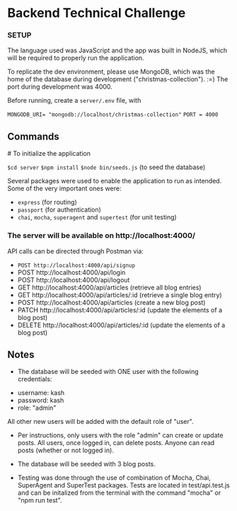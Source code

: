 # Backend Technical Challenge

### SETUP

The language used was JavaScript and the app was built in NodeJS, which will be required to properly run the application.

To replicate the dev environment, please use MongoDB, which was the home of the database during development ("christmas-collection"). :=) The port during development was 4000.

Before running, create a `server/.env` file, with

`MONGODB_URI= "mongodb://localhost/christmas-collection"`
`PORT = 4000`

## Commands

# To initialize the application

`$cd server`
`$npm install`
`$node bin/seeds.js` (to seed the database)

Several packages were used to enable the application to run as intended. Some of the very important ones were:

- `express` (for routing)
- `passport` (for authentication)
- `chai`, `mocha`, `superagent` and `supertest` (for unit testing)

### The server will be available on http://localhost:4000/

API calls can be directed through Postman via:

- `POST http://localhost:4000/api/signup`
- POST http://localhost:4000/api/login
- POST http://localhost:4000/api/logout
- GET http://localhost:4000/api/articles (retrieve all blog entries)
- GET http://localhost:4000/api/articles/:id (retrieve a single blog entry)
- POST http://localhost:4000/api/articles (create a new blog post)
- PATCH http://localhost:4000/api/articles/:id (update the elements of a blog post)
- DELETE http://localhost:4000/api/articles/:id (update the elements of a blog post)

## Notes

- The database will be seeded with ONE user with the following credentials:

* username: kash
* password: kash
* role: "admin"

All other new users will be added with the default role of "user".

- Per instructions, only users with the role "admin" can create or update posts. All users, once logged in, can delete posts. Anyone can read posts (whether or not logged in).

- The database will be seeded with 3 blog posts.

- Testing was done through the use of combination of Mocha, Chai, SuperAgent and SuperTest packages. Tests are located in test/api.test.js and can be initalized from the terminal with the command "mocha" or "npm run test".
